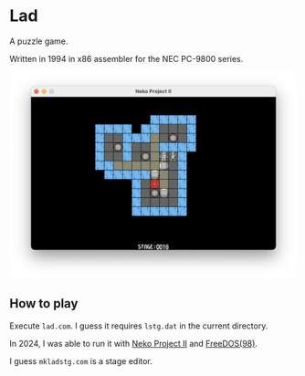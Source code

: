 # Lad

A puzzle game.

Written in 1994 in x86 assembler for the NEC PC-9800 series.

![screenshot](img/screenshot.png)

## How to play

Execute `lad.com`.
I guess it requires `lstg.dat` in the current directory.

In 2024, I was able to run it with [Neko Project II] and [FreeDOS(98)].

[Neko Project II]: https://www.yui.ne.jp/np2/

[FreeDOS(98)]: http://bauxite.sakura.ne.jp/software/dos/freedos.htm

I guess `mkladstg.com` is a stage editor.

